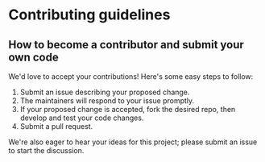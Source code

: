 # Contributing guidelines

## How to become a contributor and submit your own code

We'd love to accept your contributions! Here's some easy steps to follow:

1. Submit an issue describing your proposed change.
2. The maintainers will respond to your issue promptly.
3. If your proposed change is accepted, fork the desired repo, then develop and test your code changes.
4. Submit a pull request.

We're also eager to hear your ideas for this project; please submit an issue to start the discussion.

